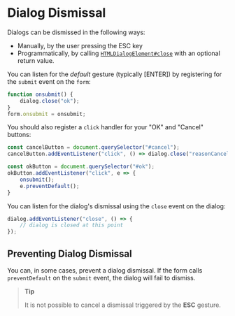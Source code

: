 # Dialog Dismissal

Dialogs can be dismissed in the following ways:

* Manually, by the user pressing the ESC key
* Programmatically, by calling [`HTMLDialogElement#close`](../../uxp/class/HTMLDialogElement#htmldialogelement-close) with an optional return value.

You can listen for the _default_ gesture (typically [ENTER]) by registering for the `submit` event on the `form`:

```js
function onsubmit() {
    dialog.close("ok");
}
form.onsubmit = onsubmit;
```

You should also register a `click` handler for your "OK" and "Cancel" buttons:

```js
const cancelButton = document.querySelector("#cancel");
cancelButton.addEventListener("click", () => dialog.close("reasonCanceled"));

const okButton = document.querySelector("#ok");
okButton.addEventListener("click", e => {
    onsubmit();
    e.preventDefault();
}
```

You can listen for the dialog's dismissal using the `close` event on the dialog:

```js
dialog.addEventListener("close", () => {
    // dialog is closed at this point
});
```

## Preventing Dialog Dismissal

You can, in some cases, prevent a dialog dismissal. If the form calls `preventDefault` on the `submit` event, the dialog will fail to dismiss.

> **Tip**
>
> It is not possible to cancel a dismissal triggered by the **ESC** gesture.
